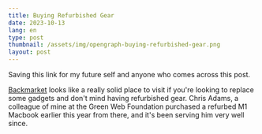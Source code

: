 ```yaml
---
title: Buying Refurbished Gear
date: 2023-10-13
lang: en
type: post
thumbnail: /assets/img/opengraph-buying-refurbished-gear.png
layout: post
---
```


Saving this link for my future self and anyone who comes across this post.

[Backmarket](https://www.backmarket.com/en-us) looks like a really solid place to visit if you're looking to replace some gadgets and don't mind having refurbished gear. Chris Adams, a colleague of mine at the Green Web Foundation purchased a refurbed M1 Macbook earlier this year from there, and it's been serving him very well since.

